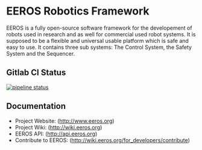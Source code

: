 # EEROS Robotics Framework

EEROS is a fully open-source software framework for the developement of robots used in research and as well for commercial used robot systems. It is supposed to be a flexible and universal usable platform which is safe and easy to use. It contains three sub systems: The Control System, the Safety System and the Sequencer.


## Gitlab CI Status

[![pipeline status](https://gitlab.ost.ch/tech/inf/public/ci/eeros/badges/main/pipeline.svg)](https://gitlab.ost.ch/tech/inf/public/ci/eeros/-/commits/main) 

## Documentation

- Project Website: (http://www.eeros.org)
- Project Wiki: (http://wiki.eeros.org)
- EEROS API: (http://api.eeros.org)
- Contribute to EEROS: (http://wiki.eeros.org/for_developers/contribute)
